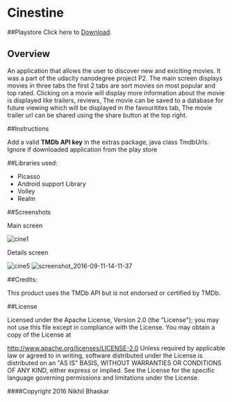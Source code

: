 # Cinestine

##Playstore
Click here to <a href="https://play.google.com/store/apps/details?id=comnikhil_31.httpsgithub.cinestine&hl=en">Download</a>.

## Overview

An application that allows the user to discover new and exiciting movies. It was a part of the udacity nanodegree project P2. The main screen displays movies in three tabs the first 2 tabs are sort movies on most popular and top rated. Clicking on a movie will display more information about the movie is displayed like trailers, reviews, The movie can be saved to a database for future viewing which will be displayed in the favouritites tab, The movie trailer url can be shared using the share button at the top right.

##Instructions

Add a valid **TMDb API key** in the extras package, java class TmdbUrls. Ignore if downloaded application from the play store

##Libraries used:

* Picasso
* Android support Library
* Volley
* Realm



##Screenshots

Main screen

![cine1](https://cloud.githubusercontent.com/assets/19944703/18416145/e8c4524a-7828-11e6-9e42-049e4bdb8c22.png)

Details screen

![cine5](https://cloud.githubusercontent.com/assets/19944703/18416130/8cdc4c1c-7828-11e6-93e9-12aff0b2a451.png) ![screenshot_2016-09-11-14-11-37](https://cloud.githubusercontent.com/assets/19944703/18416174/f5ca1f82-7829-11e6-8098-eb227fdc6bd0.png)





##Credits: 

This product uses the TMDb API but is not endorsed or certified by TMDb.

##License

Licensed under the Apache License, Version 2.0 (the "License"); you may not use this file except in compliance with the License. You may obtain a copy of the License at

http://www.apache.org/licenses/LICENSE-2.0
Unless required by applicable law or agreed to in writing, software distributed under the License is distributed on an "AS IS" BASIS, WITHOUT WARRANTIES OR CONDITIONS OF ANY KIND, either express or implied. See the License for the specific language governing permissions and limitations under the License.

####Copyright 2016 Nikhil Bhaskar
